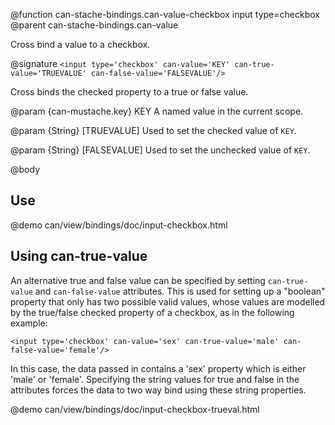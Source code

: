 @function can-stache-bindings.can-value-checkbox input type=checkbox
@parent can-stache-bindings.can-value

Cross bind a value to a checkbox.

@signature `<input type='checkbox' can-value='KEY' can-true-value='TRUEVALUE' can-false-value='FALSEVALUE'/>`

Cross binds the checked property to a true or false value.

@param {can-mustache.key} KEY A named value in the current scope.

@param {String} [TRUEVALUE] Used to set the checked value of `KEY`.

@param {String} [FALSEVALUE] Used to set the unchecked value of `KEY`.

@body

## Use

@demo can/view/bindings/doc/input-checkbox.html

## Using can-true-value

An alternative true and false value can be specified by setting `can-true-value` and
`can-false-value` attributes.  This is used for setting up a "boolean" property that only has two possible valid values, 
whose values are modelled by the true/false checked property of a checkbox, as in the following example:

	<input type='checkbox' can-value='sex' can-true-value='male' can-false-value='female'/>

In this case, the data passed in contains a 'sex' property which is either 'male' or 'female'. Specifying the string values for true and false in the attributes forces the data to two way bind using these string properties.

@demo can/view/bindings/doc/input-checkbox-trueval.html

